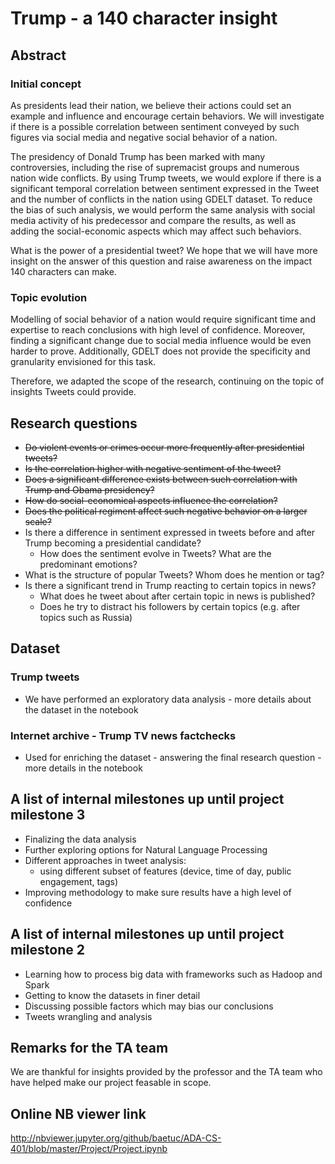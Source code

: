 # Trump - a 140 character insight

## Abstract

### Initial concept
As presidents lead their nation, we believe their actions could set an example and influence and encourage certain behaviors. We will investigate if there is a possible correlation between sentiment conveyed by such figures via social media and negative social behavior of a nation.

The presidency of Donald Trump has been marked with many controversies, including the rise of supremacist groups and numerous nation wide conflicts. By using Trump tweets, we would explore if there is a significant temporal correlation between sentiment expressed in the Tweet and the number of conflicts in the nation using GDELT dataset. To reduce the bias of such analysis, we would perform the same analysis with social media activity of his predecessor and compare the results, as well as adding the social-economic aspects which may affect such behaviors.

What is the power of a presidential tweet? We hope that we will have more insight on the answer of this question and raise awareness on the impact 140 characters can make.

### Topic evolution
Modelling of social behavior of a nation would require significant time and expertise to reach conclusions with high level of confidence. Moreover, finding a significant change due to social media influence would be even harder to prove. Additionally, GDELT does not provide the specificity and granularity envisioned for this task.

Therefore, we adapted the scope of the research, continuing on the topic of insights Tweets could provide.

## Research questions
* ~~Do violent events or crimes occur more frequently after presidential tweets?~~
* ~~Is the correlation higher with negative sentiment of the tweet?~~
* ~~Does a significant difference exists between such correlation with Trump and Obama presidency?~~
* ~~How do social-economical aspects influence the correlation?~~
* ~~Does the political regiment affect such negative behavior on a larger scale?~~
* Is there a difference in sentiment expressed in tweets before and after Trump becoming a presidential candidate?
    * How does the sentiment evolve in Tweets? What are the predominant emotions?
* What is the structure of popular Tweets? Whom does he mention or tag?
* Is there a significant trend in Trump reacting to certain topics in news?
    * What does he tweet about after certain topic in news is published?
    * Does he try to distract his followers by certain topics (e.g. after topics such as Russia)

## Dataset

### Trump tweets
* We have performed an exploratory data analysis - more details about the dataset in the notebook
### Internet archive - Trump TV news factchecks
* Used for enriching the dataset - answering the final research question - more details in the notebook

## A list of internal milestones up until project milestone 3
* Finalizing the data analysis
* Further exploring options for Natural Language Processing
* Different approaches in tweet analysis:
    * using different subset of features (device, time of day, public engagement, tags)
* Improving methodology to make sure results have a high level of confidence

## A list of internal milestones up until project milestone 2
* Learning how to process big data with frameworks such as Hadoop and Spark
* Getting to know the datasets in finer detail
* Discussing possible factors which may bias our conclusions
* Tweets wrangling and analysis

## Remarks for the TA team
We are thankful for insights provided by the professor and the TA team who have helped make our project feasable in scope.

## Online NB viewer link
http://nbviewer.jupyter.org/github/baetuc/ADA-CS-401/blob/master/Project/Project.ipynb
